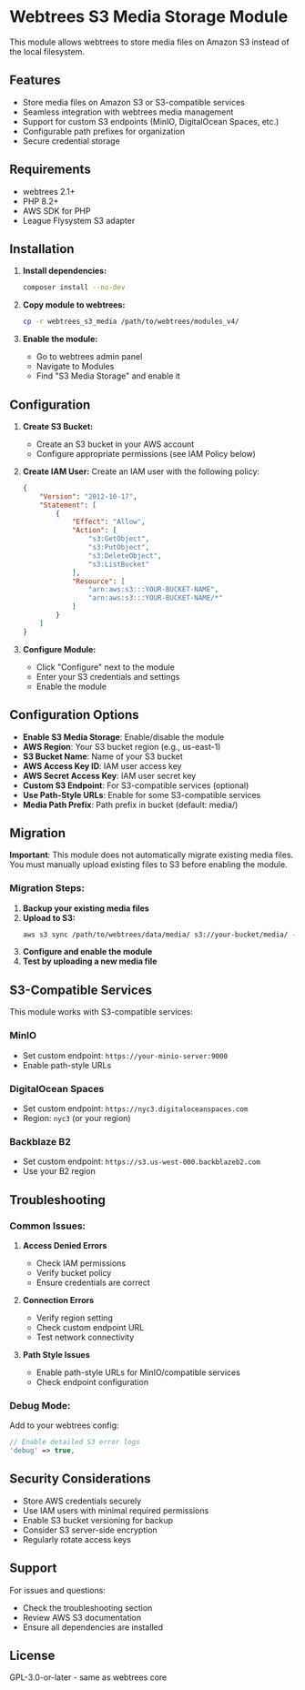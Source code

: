 # Webtrees S3 Media Storage Module

This module allows webtrees to store media files on Amazon S3 instead of the local filesystem.

## Features

- Store media files on Amazon S3 or S3-compatible services
- Seamless integration with webtrees media management
- Support for custom S3 endpoints (MinIO, DigitalOcean Spaces, etc.)
- Configurable path prefixes for organization
- Secure credential storage

## Requirements

- webtrees 2.1+
- PHP 8.2+
- AWS SDK for PHP
- League Flysystem S3 adapter

## Installation

1. **Install dependencies:**
   ```bash
   composer install --no-dev
   ```

2. **Copy module to webtrees:**
   ```bash
   cp -r webtrees_s3_media /path/to/webtrees/modules_v4/
   ```

3. **Enable the module:**
   - Go to webtrees admin panel
   - Navigate to Modules
   - Find "S3 Media Storage" and enable it

## Configuration

1. **Create S3 Bucket:**
   - Create an S3 bucket in your AWS account
   - Configure appropriate permissions (see IAM Policy below)

2. **Create IAM User:**
   Create an IAM user with the following policy:
   ```json
   {
       "Version": "2012-10-17",
       "Statement": [
           {
               "Effect": "Allow",
               "Action": [
                   "s3:GetObject",
                   "s3:PutObject",
                   "s3:DeleteObject",
                   "s3:ListBucket"
               ],
               "Resource": [
                   "arn:aws:s3:::YOUR-BUCKET-NAME",
                   "arn:aws:s3:::YOUR-BUCKET-NAME/*"
               ]
           }
       ]
   }
   ```

3. **Configure Module:**
   - Click "Configure" next to the module
   - Enter your S3 credentials and settings
   - Enable the module

## Configuration Options

- **Enable S3 Media Storage**: Enable/disable the module
- **AWS Region**: Your S3 bucket region (e.g., us-east-1)
- **S3 Bucket Name**: Name of your S3 bucket
- **AWS Access Key ID**: IAM user access key
- **AWS Secret Access Key**: IAM user secret key
- **Custom S3 Endpoint**: For S3-compatible services (optional)
- **Use Path-Style URLs**: Enable for some S3-compatible services
- **Media Path Prefix**: Path prefix in bucket (default: media/)

## Migration

**Important**: This module does not automatically migrate existing media files. You must manually upload existing files to S3 before enabling the module.

### Migration Steps:

1. **Backup your existing media files**
2. **Upload to S3:**
   ```bash
   aws s3 sync /path/to/webtrees/data/media/ s3://your-bucket/media/ --recursive
   ```
3. **Configure and enable the module**
4. **Test by uploading a new media file**

## S3-Compatible Services

This module works with S3-compatible services:

### MinIO
- Set custom endpoint: `https://your-minio-server:9000`
- Enable path-style URLs

### DigitalOcean Spaces
- Set custom endpoint: `https://nyc3.digitaloceanspaces.com`
- Region: `nyc3` (or your region)

### Backblaze B2
- Set custom endpoint: `https://s3.us-west-000.backblazeb2.com`
- Use your B2 region

## Troubleshooting

### Common Issues:

1. **Access Denied Errors**
   - Check IAM permissions
   - Verify bucket policy
   - Ensure credentials are correct

2. **Connection Errors**
   - Verify region setting
   - Check custom endpoint URL
   - Test network connectivity

3. **Path Style Issues**
   - Enable path-style URLs for MinIO/compatible services
   - Check endpoint configuration

### Debug Mode:

Add to your webtrees config:
```php
// Enable detailed S3 error logs
'debug' => true,
```

## Security Considerations

- Store AWS credentials securely
- Use IAM users with minimal required permissions
- Enable S3 bucket versioning for backup
- Consider S3 server-side encryption
- Regularly rotate access keys

## Support

For issues and questions:
- Check the troubleshooting section
- Review AWS S3 documentation
- Ensure all dependencies are installed

## License

GPL-3.0-or-later - same as webtrees core